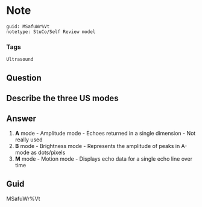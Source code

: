 # Note
```
guid: MSafuWr%Vt
notetype: StuCo/Self Review model
```

### Tags
```
Ultrasound
```

## Question
<h2>Describe the three US modes</h2>

## Answer
<section>
<ol>
<li><strong>A</strong> mode
  - Amplitude mode
  - Echoes returned in a single dimension
  - Not really used</li>
<li><strong>B</strong> mode
  - Brightness mode
  - Represents the amplitude of peaks in A-mode as dots/pixels</li>
<li><strong>M</strong> mode
  - Motion mode
  - Displays echo data for a single echo line over time</li>
</ol>


</section>

## Guid
MSafuWr%Vt
